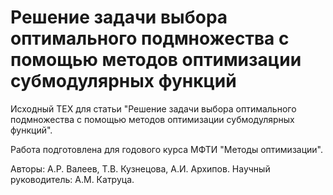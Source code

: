 # **Решение задачи выбора оптимального подмножества с помощью методов оптимизации субмодулярных функций**

Исходный ТЕХ для статьи "Решение задачи выбора оптимального подмножества с помощью методов оптимизации субмодулярных функций".

Работа подготовлена для годового курса МФТИ "Методы оптимизации". 

Авторы: А.Р. Валеев, Т.В. Кузнецова, А.И. Архипов. Научный руководитель: А.М. Катруца.
